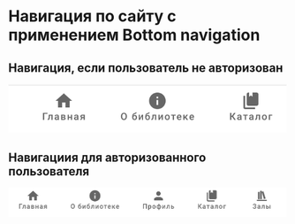 # Навигация по сайту с применением  Bottom navigation

## Навигация, если пользователь не авторизован

!["No auth nav"](imges/noauthnav.png)

## Навигациия для авторизованного пользователя

!["Auth nav"](imges/authnav.png)